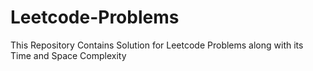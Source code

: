# Leetcode-Problems
This Repository Contains Solution for Leetcode Problems along with its Time and Space Complexity
